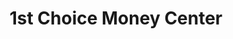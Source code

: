 ---
title: 1st Choice Money Center
slug: 1st-choice-money-center
updated-on: '2024-05-30T13:44:31.749Z'
created-on: '2024-05-30T13:41:46.671Z'
published-on: '2024-05-30T13:54:32.469Z'
f_city-state-2:
- cms/city/midvale-ut.md
- cms/city/provo-ut.md
- cms/city/layton-ut.md
- cms/city/tooele-ut.md
- cms/city/orem-ut.md
- cms/city/bountiful-ut.md
- cms/city/lake-city-ut.md
- cms/city/west-jordan-ut.md
f_locations:
- cms/payday-loan/1st-choice-money-center-66.md
- cms/payday-loan/1st-choice-money-center-67.md
- cms/payday-loan/1st-choice-money-center-68.md
- cms/payday-loan/1st-choice-money-center-69.md
- cms/payday-loan/1st-choice-money-center-70.md
- cms/payday-loan/1st-choice-money-center-71.md
- cms/payday-loan/1st-choice-money-center-72.md
- cms/payday-loan/1st-choice-money-center-73.md
- cms/payday-loan/1st-choice-money-center-74.md
- cms/payday-loan/1st-choice-money-center-75.md
- cms/payday-loan/1st-choice-money-center-76.md
- cms/payday-loan/1st-choice-money-center-77.md
- cms/payday-loan/1st-choice-money-center-78.md
- cms/payday-loan/1st-choice-money-center-79.md
f_states:
- cms/state/utah.md
layout: '[company].html'
tags: company
---